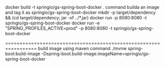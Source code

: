 docker build -t springio/gs-spring-boot-docker .
command builda an image and tag it as springio/gs-spring-boot-docker
mkdir -p target/dependency && (cd target/dependency; jar -xf ../*.jar)
docker run -p 8080:8080 -t springio/gs-spring-boot-docker
docker run -e "SPRING_PROFILES_ACTIVE=prod" -p 8080:8080 -t springio/gs-spring-boot-docker

=================================================================
build image using maven command
./mvnw spring-boot:build-image -Dspring-boot.build-image.imageName=springio/gs-spring-boot-docker
